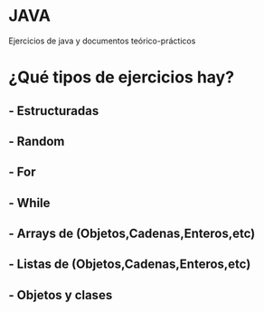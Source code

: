 # JAVA
Ejercicios de java y documentos teórico-prácticos  
# ¿Qué tipos de ejercicios hay?  
## - Estructuradas  
## - Random  
## - For  
## - While  
## - Arrays de (Objetos,Cadenas,Enteros,etc)   
## - Listas de (Objetos,Cadenas,Enteros,etc)  
## - Objetos y clases  

